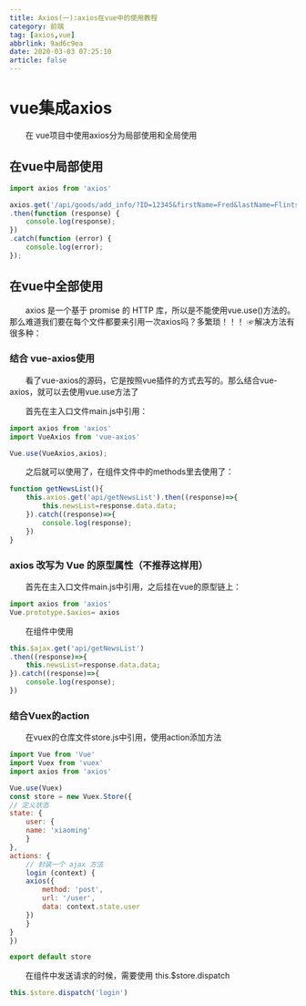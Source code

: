 ```yaml
---
title: Axios(一):axios在vue中的使用教程
category: 前端
tag: [axios,vue]
abbrlink: 9ad6c9ea
date: 2020-03-03 07:25:10
article: false
---
```


# vue集成axios

　　在 vue项目中使用axios分为局部使用和全局使用

## 在vue中局部使用

```js
import axios from 'axios'

axios.get('/api/goods/add_info/?ID=12345&firstName=Fred&lastName=Flintstone')
.then(function (response) {
    console.log(response);
})
.catch(function (error) {
    console.log(error);
});
```

## 在vue中全部使用

　　axios 是一个基于 promise 的 HTTP 库，所以是不能使用vue.use()方法的。
那么难道我们要在每个文件都要来引用一次axios吗？多繁琐！！！
☞解决方法有很多种：

### 结合 vue-axios使用

　　看了vue-axios的源码，它是按照vue插件的方式去写的。那么结合vue-axios，就可以去使用vue.use方法了

　　首先在主入口文件main.js中引用：

```js
import axios from 'axios'
import VueAxios from 'vue-axios'

Vue.use(VueAxios,axios);
```

　　之后就可以使用了，在组件文件中的methods里去使用了：

```js
function getNewsList(){
    this.axios.get('api/getNewsList').then((response)=>{
        this.newsList=response.data.data;
    }).catch((response)=>{
        console.log(response);
    })
}
```

### axios 改写为 Vue 的原型属性（不推荐这样用）

　　首先在主入口文件main.js中引用，之后挂在vue的原型链上：

```js
import axios from 'axios'
Vue.prototype.$axios= axios
```

　　在组件中使用

```js
this.$ajax.get('api/getNewsList')
.then((response)=>{
    this.newsList=response.data.data;
}).catch((response)=>{
    console.log(response);
})
```

### 结合Vuex的action

　　在vuex的仓库文件store.js中引用，使用action添加方法

```js
import Vue from 'Vue'
import Vuex from 'vuex'
import axios from 'axios'

Vue.use(Vuex)
const store = new Vuex.Store({
// 定义状态
state: {
    user: {
    name: 'xiaoming'
    }
},
actions: {
    // 封装一个 ajax 方法
    login (context) {
    axios({
        method: 'post',
        url: '/user',
        data: context.state.user
    })
    }
}
})

export default store
```

　　在组件中发送请求的时候，需要使用 this.$store.dispatch

```js
this.$store.dispatch('login')
```
